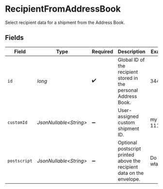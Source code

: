 # RecipientFromAddressBook

Select recipient data for a shipment from the Address Book.


## Fields

| Field                                                                 | Type                                                                  | Required                                                              | Description                                                           | Example                                                               |
| --------------------------------------------------------------------- | --------------------------------------------------------------------- | --------------------------------------------------------------------- | --------------------------------------------------------------------- | --------------------------------------------------------------------- |
| `id`                                                                  | *long*                                                                | :heavy_check_mark:                                                    | Global ID of the recipient stored in the personal Address Book.       | 344                                                                   |
| `customId`                                                            | *JsonNullable\<String>*                                               | :heavy_minus_sign:                                                    | User-assigned custom shipment ID.                                     | my-id-1113                                                            |
| `postscript`                                                          | *JsonNullable\<String>*                                               | :heavy_minus_sign:                                                    | Optional postscript printed above the recipient data on the envelope. | Do rąk własnych                                                       |